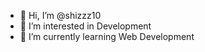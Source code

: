 - 👋 Hi, I’m @shizzz10
- 👀 I’m interested in Development
- 🌱 I’m currently learning Web Development


<!---
shizzz10/shizzz10 is a ✨ special ✨ repository because its `README.md` (this file) appears on your GitHub profile.
You can click the Preview link to take a look at your changes.
--->
